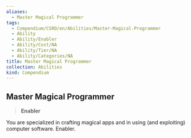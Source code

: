 ```yaml
---
aliases:
  - Master Magical Programmer
tags:
  - Compendium/CSRD/en/Abilities/Master-Magical-Programmer
  - Ability
  - Ability/Enabler
  - Ability/Cost/NA
  - Ability/Tier/NA
  - Ability/Categories/NA
title: Master Magical Programmer
collection: Abilities
kind: Compendium
---
```

## Master Magical Programmer 
>**Enabler**
  
You are specialized in crafting magical apps and in using (and exploiting) computer software. Enabler.


